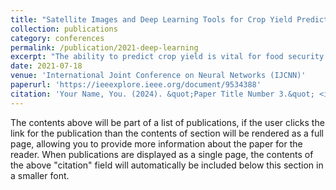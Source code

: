 ```yaml
---
title: "Satellite Images and Deep Learning Tools for Crop Yield Prediction and Price Forecasting"
collection: publications
category: conferences
permalink: /publication/2021-deep-learning
excerpt: "The ability to predict crop yield is vital for food security worldwide and forecasting crop prices can help farmers avoid price crash. In this work, an investigation of using satellite images and deep learning models to predict crop yields as well as forecasting farmers' prices is conducted. For tractability, dimensionality reduction is achieved by converting the images to histograms representing the pixel frequency. The models tested are LSTM, CNN, CNN-LSTM, CNN-LSTM ensemble as well as a Gaussian Process added to each for enhanced performance. It is found that the proposed ensemble of CNN-LSTMs is the best in predicting the yearly soybean yields in addition to forecasting the daily strawberry yields and prices. It outperforms models suggested in the literature with an improvement of 31% in terms of average Root Mean Square Error (RMSE)."
date: 2021-07-18
venue: 'International Joint Conference on Neural Networks (IJCNN)'
paperurl: 'https://ieeexplore.ieee.org/document/9534388'
citation: 'Your Name, You. (2024). &quot;Paper Title Number 3.&quot; <i>GitHub Journal of Bugs</i>. 1(3).'
---
```


The contents above will be part of a list of publications, if the user clicks the link for the publication than the contents of section will be rendered as a full page, allowing you to provide more information about the paper for the reader. When publications are displayed as a single page, the contents of the above "citation" field will automatically be included below this section in a smaller font.
